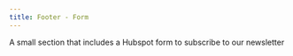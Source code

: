 ```yaml
---
title: Footer - Form
---
```


A small section that includes a Hubspot form to subscribe to our newsletter
